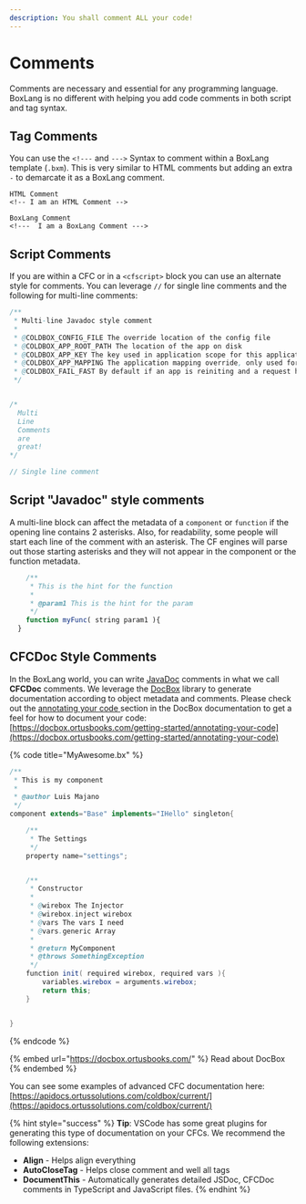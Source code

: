 ```yaml
---
description: You shall comment ALL your code!
---
```


# Comments

Comments are necessary and essential for any programming language. BoxLang is no different with helping you add code comments in both script and tag syntax.

## Tag Comments

You can use the `<!---` and `--->` Syntax to comment within a BoxLang template (`.bxm`). This is very similar to HTML comments but adding an extra `-` to demarcate it as a BoxLang comment.

```markup
HTML Comment
<!-- I am an HTML Comment -->

BoxLang Comment
<!---  I am a BoxLang Comment --->
```

## Script Comments

If you are within a CFC or in a `<cfscript>` block you can use an alternate style for comments. You can leverage `//` for single line comments and the following for multi-line comments:

```java
/**
 * Multi-line Javadoc style comment
 *
 * @COLDBOX_CONFIG_FILE The override location of the config file
 * @COLDBOX_APP_ROOT_PATH The location of the app on disk
 * @COLDBOX_APP_KEY The key used in application scope for this application
 * @COLDBOX_APP_MAPPING The application mapping override, only used for Flex/SOAP apps, this is auto-calculated
 * @COLDBOX_FAIL_FAST By default if an app is reiniting and a request hits it, we will fail fast with a message. This can be a boolean indicator or a closure.
 */


/*
  Multi
  Line
  Comments
  are
  great!
*/

// Single line comment
```

## Script "Javadoc" style comments

A multi-line block can affect the metadata of a `component` or `function` if the opening line contains 2 asterisks. Also, for readability, some people will start each line of the comment with an asterisk. The CF engines will parse out those starting asterisks and they will not appear in the component or the function metadata.

```javascript
    /**
     * This is the hint for the function
     *
     * @param1 This is the hint for the param
     */
    function myFunc( string param1 ){
  }
```

## CFCDoc Style Comments

In the BoxLang world, you can write [JavaDoc](http://www.oracle.com/technetwork/java/javase/documentation/index-137868.html) comments in what we call **CFCDoc** comments. We leverage the [DocBox](https://github.com/Ortus-Solutions/DocBox) library to generate documentation according to object metadata and comments.  Please check out the [annotating your code ](https://docbox.ortusbooks.com/getting-started/annotating-your-code)section in the DocBox documentation to get a feel for how to document your code: [https://docbox.ortusbooks.com/getting-started/annotating-your-code](https://docbox.ortusbooks.com/getting-started/annotating-your-code)

{% code title="MyAwesome.bx" %}
```java
/**
 * This is my component
 *
 * @author Luis Majano
 */
component extends="Base" implements="IHello" singleton{

    /**
     * The Settings
     */
    property name="settings";


    /**
     * Constructor
     *
     * @wirebox The Injector
     * @wirebox.inject wirebox
     * @vars The vars I need
     * @vars.generic Array
     *
     * @return MyComponent
     * @throws SomethingException
     */
    function init( required wirebox, required vars ){
        variables.wirebox = arguments.wirebox;
        return this;
    }


}
```
{% endcode %}

{% embed url="https://docbox.ortusbooks.com/" %}
Read about DocBox
{% endembed %}

You can see some examples of advanced CFC documentation here: [https://apidocs.ortussolutions.com/coldbox/current/](https://apidocs.ortussolutions.com/coldbox/current/)

{% hint style="success" %}
**Tip**: VSCode has some great plugins for generating this type of documentation on your CFCs. We recommend the following extensions:

* **Align** - Helps align everything
* **AutoCloseTag** - Helps close comment and well all tags
* **DocumentThis** - Automatically generates detailed JSDoc, CFCDoc comments in TypeScript and JavaScript files.
{% endhint %}
